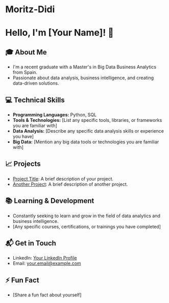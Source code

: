 # Moritz-Didi
# Hello, I'm [Your Name]! 👋

## 🎓 About Me
- I'm a recent graduate with a Master's in Big Data Business Analytics from Spain.
- Passionate about data analysis, business intelligence, and creating data-driven solutions.

## 💻 Technical Skills
- **Programming Languages:** Python, SQL
- **Tools & Technologies:** [List any specific tools, libraries, or frameworks you are familiar with]
- **Data Analysis:** [Describe any specific data analysis skills or experience you have]
- **Big Data:** [Mention any big data tools or technologies you are familiar with]

## 📈 Projects
- [Project Title](link-to-your-project): A brief description of your project.
- [Another Project](link-to-another-project): A brief description of another project.

## 📚 Learning & Development
- Constantly seeking to learn and grow in the field of data analytics and business intelligence.
- [Any specific courses, certifications, or trainings you have completed]

## 📬 Get in Touch
- LinkedIn: [Your LinkedIn Profile](https://linkedin.com/in/yourusername)
- Email: your.email@example.com

## ⚡ Fun Fact
- [Share a fun fact about yourself]
